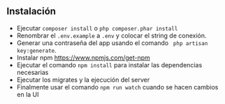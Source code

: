 ## Instalación
* Ejecutar `composer install` o ```php composer.phar install```
* Renombrar el `.env.example` a `.env` y colocar el string de conexión.
* Generar una contraseña del app usando el comando ` php artisan key:generate`.
* Instalar npm  https://www.npmjs.com/get-npm
* Ejecutar el comando ` npm install ` para instalar las dependencias necesarias
* Ejecutar los migrates y la ejecución del server
* Finalmente usar el comando ` npm run watch ` cuando se hacen cambios en la UI  